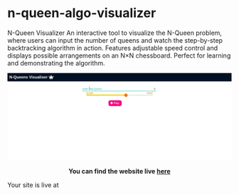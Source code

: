 # n-queen-algo-visualizer
N-Queen Visualizer  An interactive tool to visualize the N-Queen problem, where users can input the number of queens and watch the step-by-step backtracking algorithm in action. Features adjustable speed control and displays possible arrangements on an N×N chessboard. Perfect for learning and demonstrating the algorithm.

![N-Queen-visualisation](visualisation.gif)

**<p align='center'>You can find the website live <a href="https://heyrajveer.github.io/n-queen-algo-visualizer/">here</a></p>**
Your site is live at 
